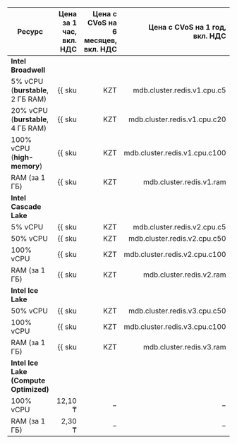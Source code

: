 
| Ресурс                             | Цена за 1 час,<br>вкл. НДС                         | Цена с CVoS на 6 месяцев,<br>вкл. НДС                                           | Цена с CVoS на 1 год,<br>вкл. НДС                                               |
|------------------------------------|---------------------------------------------------:|--------------------------------------------------------------------------------:|--------------------------------------------------------------------------------:|
| **Intel Broadwell**                                                                                                                                                                                                                                         |
| 5% vCPU (**burstable**, 2 ГБ RAM)  | {{ sku|KZT|mdb.cluster.redis.v1.cpu.c5|string }}   | −                                                                               | −                                                                               |
| 20% vCPU (**burstable**, 4 ГБ RAM) | {{ sku|KZT|mdb.cluster.redis.v1.cpu.c20|string }}  | −                                                                               | −                                                                               |
| 100% vCPU (**high-memory**)        | {{ sku|KZT|mdb.cluster.redis.v1.cpu.c100|string }} | −                                                                               | −                                                                               |
| RAM (за 1 ГБ)                      | {{ sku|KZT|mdb.cluster.redis.v1.ram|string }}      | −                                                                               | −                                                                               |
| **Intel Cascade Lake**                                                                                                                                                                                                                                      |
| 5% vCPU                            | {{ sku|KZT|mdb.cluster.redis.v2.cpu.c5|string }}   | −                                                                               | −                                                                               |
| 50% vCPU                           | {{ sku|KZT|mdb.cluster.redis.v2.cpu.c50|string }}  | −                                                                               | −                                                                               |
| 100% vCPU                          | {{ sku|KZT|mdb.cluster.redis.v2.cpu.c100|string }} | {{ sku|KZT|v1.commitment.selfcheckout.m6.mdb.redis.cpu.c100.v2|string }} (-15%) | {{ sku|KZT|v1.commitment.selfcheckout.y1.mdb.redis.cpu.c100.v2|string }} (-22%) |
| RAM (за 1 ГБ)                      | {{ sku|KZT|mdb.cluster.redis.v2.ram|string }}      | {{ sku|KZT|v1.commitment.selfcheckout.m6.mdb.redis.ram.v2|string }} (-15%)      | {{ sku|KZT|v1.commitment.selfcheckout.y1.mdb.redis.ram.v2|string }} (-22%)      |
| **Intel Ice Lake**                                                                                                                                                                                                                                          |
| 50% vCPU                           | {{ sku|KZT|mdb.cluster.redis.v3.cpu.c50|string }}  | −                                                                               | −                                                                               |
| 100% vCPU                          | {{ sku|KZT|mdb.cluster.redis.v3.cpu.c100|string }} | {{ sku|KZT|v1.commitment.selfcheckout.m6.mdb.redis.cpu.c100.v3|string }} (-15%) | {{ sku|KZT|v1.commitment.selfcheckout.y1.mdb.redis.cpu.c100.v3|string }} (-22%) |
| RAM (за 1 ГБ)                      | {{ sku|KZT|mdb.cluster.redis.v3.ram|string }}      | {{ sku|KZT|v1.commitment.selfcheckout.m6.mdb.redis.ram.v3|string }} (-15%)      | {{ sku|KZT|v1.commitment.selfcheckout.y1.mdb.redis.ram.v3|string }} (-22%)      |
| **Intel Ice Lake (Compute Optimized)** |
| 100% vCPU | 12,10 ₸ | − | − |
| RAM (за 1 ГБ) | 2,30 ₸ | − | − |


